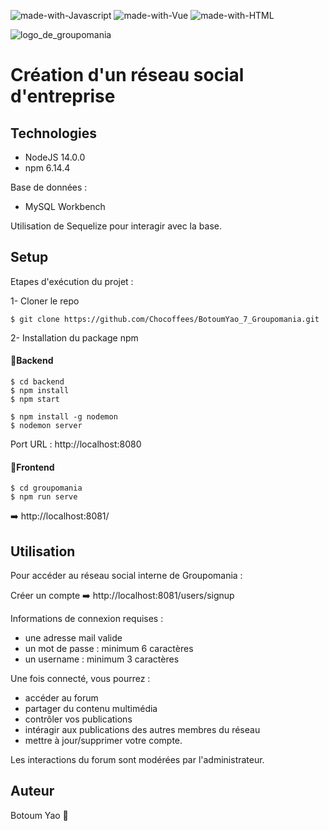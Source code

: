 ![made-with-Javascript](https://img.shields.io/badge/-JavaScript-000000?logo=javascript)
![made-with-Vue](https://img.shields.io/badge/-Vue%203-012d62?logo=vue.js)
![made-with-HTML](https://img.shields.io/badge/-HTML-fafafa?logo=html5)

![logo_de_groupomania](https://user-images.githubusercontent.com/85304798/179006817-73f99ac1-eb69-4e5d-b3f3-8eb5f0ddbbe2.png)

# Création d'un réseau social d'entreprise

## Technologies

- NodeJS 14.0.0
- npm 6.14.4

Base de données :

- MySQL Workbench

Utilisation de Sequelize pour interagir avec la base.

## Setup
Etapes d'exécution du projet :

1- Cloner le repo

```
$ git clone https://github.com/Chocoffees/BotoumYao_7_Groupomania.git
```
2- Installation du package npm

#### 🔹Backend
```
$ cd backend
$ npm install
$ npm start

$ npm install -g nodemon
$ nodemon server
```
Port URL : http://localhost:8080

#### 🔹Frontend
```
$ cd groupomania
$ npm run serve
```
➡️ http://localhost:8081/

## Utilisation

Pour accéder au réseau social interne de Groupomania :

Créer un compte ➡️ http://localhost:8081/users/signup

Informations de connexion requises :

- une adresse mail valide
- un mot de passe : minimum 6 caractères
- un username : minimum 3 caractères

Une fois connecté, vous pourrez :

- accéder au forum
- partager du contenu multimédia
- contrôler vos publications
- intéragir aux publications des autres membres du réseau
- mettre à jour/supprimer votre compte.

Les interactions du forum sont modérées par l'administrateur.  

## Auteur

Botoum Yao 👋



